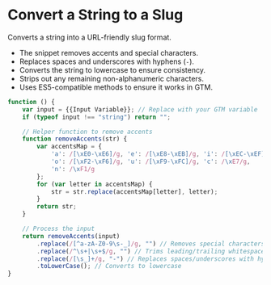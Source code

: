 # Convert a String to a Slug

Converts a string into a URL-friendly slug format.

- The snippet removes accents and special characters.
- Replaces spaces and underscores with hyphens (`-`).
- Converts the string to lowercase to ensure consistency.
- Strips out any remaining non-alphanumeric characters.
- Uses ES5-compatible methods to ensure it works in GTM.

```js
function () {
    var input = {{Input Variable}}; // Replace with your GTM variable
    if (typeof input !== "string") return "";

    // Helper function to remove accents
    function removeAccents(str) {
        var accentsMap = {
            'a': /[\xE0-\xE6]/g, 'e': /[\xE8-\xEB]/g, 'i': /[\xEC-\xEF]/g,
            'o': /[\xF2-\xF6]/g, 'u': /[\xF9-\xFC]/g, 'c': /\xE7/g,
            'n': /\xF1/g
        };
        for (var letter in accentsMap) {
            str = str.replace(accentsMap[letter], letter);
        }
        return str;
    }

    // Process the input
    return removeAccents(input)
        .replace(/[^a-zA-Z0-9\s-_]/g, "") // Removes special characters
        .replace(/^\s+|\s+$/g, "") // Trims leading/trailing whitespace
        .replace(/[\s_]+/g, "-") // Replaces spaces/underscores with hyphens
        .toLowerCase(); // Converts to lowercase
}
